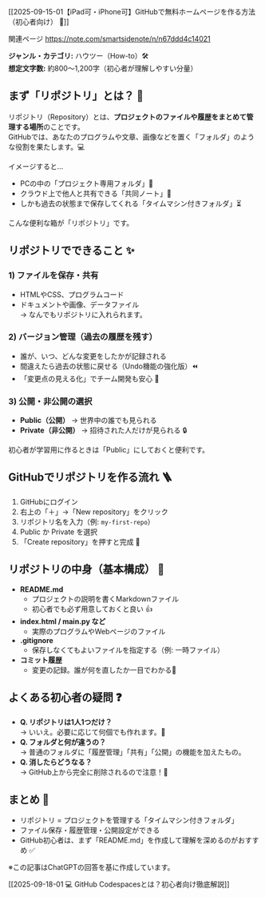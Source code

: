 [[2025-09-15-01【iPad可・iPhone可】GitHubで無料ホームページを作る方法（初心者向け） 🚀]]


関連ページ
https://note.com/smartsidenote/n/n67ddd4c14021


**ジャンル・カテゴリ:** ハウツー（How-to）🛠️  
**想定文字数:** 約800〜1,200字（初心者が理解しやすい分量）

## まず「リポジトリ」とは？ 🤔
リポジトリ（Repository）とは、**プロジェクトのファイルや履歴をまとめて管理する場所**のことです。  
GitHubでは、あなたのプログラムや文章、画像などを置く「フォルダ」のような役割を果たします。💻

イメージすると…  
- PCの中の「プロジェクト専用フォルダ」📁  
- クラウド上で他人と共有できる「共同ノート」📒  
- しかも過去の状態まで保存してくれる「タイムマシン付きフォルダ」⏳  

こんな便利な箱が「リポジトリ」です。

## リポジトリでできること ✨
### 1) ファイルを保存・共有
- HTMLやCSS、プログラムコード  
- ドキュメントや画像、データファイル  
→ なんでもリポジトリに入れられます。

### 2) バージョン管理（過去の履歴を残す）
- 誰が、いつ、どんな変更をしたかが記録される  
- 間違えたら過去の状態に戻せる（Undo機能の強化版）⏪  
- 「変更点の見える化」でチーム開発も安心 👥

### 3) 公開・非公開の選択
- **Public（公開）** → 世界中の誰でも見られる  
- **Private（非公開）** → 招待された人だけが見られる 🔒  

初心者が学習用に作るときは「Public」にしておくと便利です。

## GitHubでリポジトリを作る流れ 🪜
1. GitHubにログイン  
2. 右上の「＋」→「New repository」をクリック  
3. リポジトリ名を入力（例: `my-first-repo`）  
4. Public か Private を選択  
5. 「Create repository」を押すと完成 🎉  

## リポジトリの中身（基本構成） 📑
- **README.md**  
  - プロジェクトの説明を書くMarkdownファイル  
  - 初心者でも必ず用意しておくと良い 👍  
- **index.html / main.py など**  
  - 実際のプログラムやWebページのファイル  
- **.gitignore**  
  - 保存しなくてもよいファイルを指定する（例: 一時ファイル）  
- **コミット履歴**  
  - 変更の記録。誰が何を直したか一目でわかる📜

## よくある初心者の疑問 ❓
- **Q. リポジトリは1人1つだけ？**  
  → いいえ。必要に応じて何個でも作れます。🚀  
- **Q. フォルダと何が違うの？**  
  → 普通のフォルダに「履歴管理」「共有」「公開」の機能を加えたもの。  
- **Q. 消したらどうなる？**  
  → GitHub上から完全に削除されるので注意！🛑

## まとめ 🎯
- リポジトリ = プロジェクトを管理する「タイムマシン付きフォルダ」  
- ファイル保存・履歴管理・公開設定ができる  
- GitHub初心者は、まず「README.md」を作成して理解を深めるのがおすすめ ✅

※この記事はChatGPTの回答を基に作成しています。


[[2025-09-18-01 💻 GitHub Codespacesとは？初心者向け徹底解説]]
